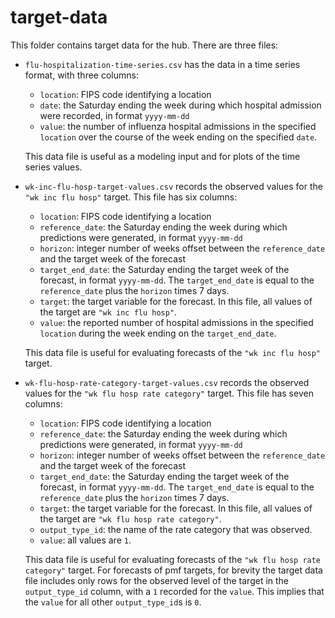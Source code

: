 # target-data

This folder contains target data for the hub. There are three files:

- `flu-hospitalization-time-series.csv` has the data in a time series format, with three columns:

  - `location`: FIPS code identifying a location
  - `date`: the Saturday ending the week during which hospital admission were recorded, in format `yyyy-mm-dd`
  - `value`: the number of influenza hospital admissions in the specified `location` over the course of the week ending on the specified `date`.

  This data file is useful as a modeling input and for plots of the time series values.

- `wk-inc-flu-hosp-target-values.csv` records the observed values for the `"wk inc flu hosp"` target. This file has six columns:

  - `location`: FIPS code identifying a location
  - `reference_date`: the Saturday ending the week during which predictions were generated, in format `yyyy-mm-dd`
  - `horizon`: integer number of weeks offset between the `reference_date` and the target week of the forecast
  - `target_end_date`: the Saturday ending the target week of the forecast, in format `yyyy-mm-dd`. The `target_end_date` is equal to the `reference_date` plus the `horizon` times 7 days.
  - `target`: the target variable for the forecast. In this file, all values of the target are `"wk inc flu hosp"`.
  - `value`: the reported number of hospital admissions in the specified `location` during the week ending on the `target_end_date`.
  
  This data file is useful for evaluating forecasts of the `"wk inc flu hosp"` target.

- `wk-flu-hosp-rate-category-target-values.csv` records the observed values for the `"wk flu hosp rate category"` target. This file has seven columns:

  - `location`: FIPS code identifying a location
  - `reference_date`: the Saturday ending the week during which predictions were generated, in format `yyyy-mm-dd`
  - `horizon`: integer number of weeks offset between the `reference_date` and the target week of the forecast
  - `target_end_date`: the Saturday ending the target week of the forecast, in format `yyyy-mm-dd`. The `target_end_date` is equal to the `reference_date` plus the `horizon` times 7 days.
  - `target`: the target variable for the forecast. In this file, all values of the target are `"wk flu hosp rate category"`.
  - `output_type_id`: the name of the rate category that was observed.
  - `value`: all values are `1`.
  
  This data file is useful for evaluating forecasts of the `"wk flu hosp rate category"` target.  For forecasts of pmf targets, for brevity the target data file includes only rows for the observed level of the target in the `output_type_id` column, with a `1` recorded for the `value`. This implies that the `value` for all other `output_type_id`s is `0`.
